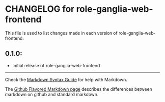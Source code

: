 # CHANGELOG for role-ganglia-web-frontend

This file is used to list changes made in each version of role-ganglia-web-frontend.

## 0.1.0:

* Initial release of role-ganglia-web-frontend

- - -
Check the [Markdown Syntax Guide](http://daringfireball.net/projects/markdown/syntax) for help with Markdown.

The [Github Flavored Markdown page](http://github.github.com/github-flavored-markdown/) describes the differences between markdown on github and standard markdown.
